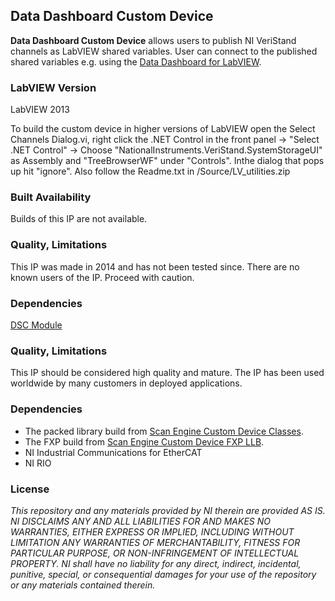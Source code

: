 ## Data Dashboard Custom Device ##

**Data Dashboard Custom Device**  allows users to publish NI VeriStand channels as LabVIEW shared variables. User can connect to the published shared variables e.g. using the [Data Dashboard for LabVIEW](https://decibel.ni.com/content/docs/DOC-19387).

### LabVIEW Version ###

LabVIEW 2013

To build the custom device in higher versions of LabVIEW open the Select Channels Dialog.vi, right click the .NET Control in the front panel -> "Select .NET Control" -> Choose "NationalInstruments.VeriStand.SystemStorageUI" as Assembly and "TreeBrowserWF" under "Controls". Inthe dialog that pops up hit "ignore".
Also follow the Readme.txt in /Source/LV_utilities.zip

### Built Availability ###

Builds of this IP are not available.

### Quality, Limitations ###

This IP was made in 2014 and has not been tested since. There are no known users of the IP. Proceed with caution.

### Dependencies ###
[DSC Module](http://www.ni.com/labview/labviewdsc/)


### Quality, Limitations ###

This IP should be considered high quality and mature. The IP has been used worldwide by many customers in deployed applications.

### Dependencies ###

- The packed library build from [Scan Engine Custom Device Classes](https://github.com/NIVeriStandAdd-Ons/Scan-Engine-Custom-Device-Classes).
- The FXP build from [Scan Engine Custom Device FXP LLB](https://github.com/NIVeriStandAdd-Ons/Scan-Engine-Custom-Device-FXP-LLB).
- NI Industrial Communications for EtherCAT
- NI RIO

### License ###

*This repository and any materials provided by NI therein are provided AS IS. NI DISCLAIMS ANY AND ALL LIABILITIES FOR AND MAKES NO WARRANTIES, EITHER EXPRESS OR IMPLIED, INCLUDING WITHOUT LIMITATION ANY WARRANTIES OF MERCHANTABILITY, FITNESS FOR  PARTICULAR PURPOSE, OR NON-INFRINGEMENT OF INTELLECTUAL PROPERTY. NI shall have no liability for any direct, indirect, incidental, punitive, special, or consequential damages for your use of the repository or any materials contained therein.*
